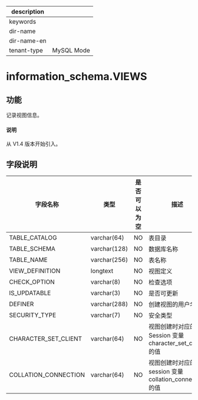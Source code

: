 |description||
|---|---|
|keywords||
|dir-name||
|dir-name-en||
|tenant-type|MySQL Mode|

# information_schema.VIEWS

## 功能

记录视图信息。

<main id="notice" type='explain'>
  <h4>说明</h4>
  <p>从 V1.4 版本开始引入。</p>
</main>

## 字段说明

|       **字段名称**       |     **类型**     | **是否可以为空** |                   **描述**                    |
|----------------------|----------------|------------|---------------------------------------------|
| TABLE_CATALOG        | varchar(64)     | NO         | 表目录                                         |
| TABLE_SCHEMA         | varchar(128)   | NO         | 数据库名称                                       |
| TABLE_NAME           | varchar(256)   | NO         | 表名称                                         |
| VIEW_DEFINITION      | longtext       | NO         | 视图定义                                        |
| CHECK_OPTION         | varchar(8)     | NO         | 检查选项                                        |
| IS_UPDATABLE         | varchar(3)     | NO         | 是否可更新                                       |
| DEFINER              | varchar(288)   | NO         | 创建视图的用户名                                    |
| SECURITY_TYPE        | varchar(7)     | NO         | 安全类型                                        |
| CHARACTER_SET_CLIENT | varchar(64)     | NO         | 视图创建时对应的 Session 变量 character_set_client 的值 |
| COLLATION_CONNECTION | varchar(64)    | NO         | 视图创建时对应的 session 变量 collation_connection 的值 |
